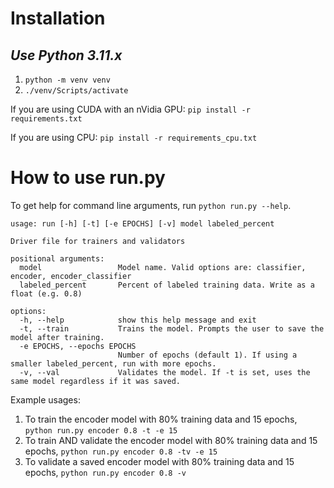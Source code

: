 # Installation

## **_Use Python 3.11.x_**

1. `python -m venv venv`
2. `./venv/Scripts/activate`

If you are using CUDA with an nVidia GPU: `pip install -r requirements.txt`

If you are using CPU: `pip install -r requirements_cpu.txt`

# How to use run.py

To get help for command line arguments, run `python run.py --help`.
```
usage: run [-h] [-t] [-e EPOCHS] [-v] model labeled_percent

Driver file for trainers and validators

positional arguments:
  model                 Model name. Valid options are: classifier, encoder, encoder_classifier
  labeled_percent       Percent of labeled training data. Write as a float (e.g. 0.8)

options:
  -h, --help            show this help message and exit
  -t, --train           Trains the model. Prompts the user to save the model after training.
  -e EPOCHS, --epochs EPOCHS
                        Number of epochs (default 1). If using a smaller labeled_percent, run with more epochs.
  -v, --val             Validates the model. If -t is set, uses the same model regardless if it was saved.
```

Example usages:
1. To train the encoder model with 80% training data and 15 epochs, `python run.py encoder 0.8 -t -e 15`
2. To train AND validate the encoder model with 80% training data and 15 epochs, `python run.py encoder 0.8 -tv -e 15`
3. To validate a saved encoder model with 80% training data and 15 epochs, `python run.py encoder 0.8 -v`
